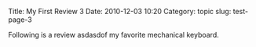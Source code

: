 Title: My First Review 3
Date: 2010-12-03 10:20
Category: topic
slug: test-page-3

Following is a review asdasdof my favorite mechanical keyboard.